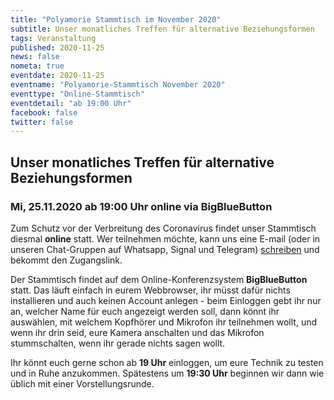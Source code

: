 ```yaml
---
title: "Polyamorie Stammtisch im November 2020"
subtitle: Unser monatliches Treffen für alternative Beziehungsformen
tags: Veranstaltung
published: 2020-11-25
news: false
nometa: true
eventdate: 2020-11-25
eventname: "Polyamorie-Stammtisch November 2020"
eventtype: "Online-Stammtisch"
eventdetail: "ab 19:00 Uhr"
facebook: false
twitter: false
---
```


## Unser monatliches Treffen für alternative Beziehungsformen

### Mi, 25.11.2020 ab 19:00 Uhr online via BigBlueButton

Zum Schutz vor der Verbreitung des Coronavirus findet unser Stammtisch diesmal **online** statt. Wer teilnehmen möchte, kann uns eine E-mail (oder in unseren Chat-Gruppen auf Whatsapp, Signal und Telegram) [schreiben](/kontakt/) und bekommt den Zugangslink.

Der Stammtisch findet auf dem Online-Konferenzsystem **BigBlueButton** statt. Das läuft einfach in eurem Webbrowser, ihr müsst dafür nichts installieren und auch keinen Account anlegen - beim Einloggen gebt ihr nur an, welcher Name für euch angezeigt werden soll, dann könnt ihr auswählen, mit welchem Kopfhörer und Mikrofon ihr teilnehmen wollt, und wenn ihr drin seid, eure Kamera anschalten und das Mikrofon stummschalten, wenn ihr gerade nichts sagen wollt.

Ihr könnt euch gerne schon ab **19 Uhr** einloggen, um eure Technik zu testen und in Ruhe anzukommen. Spätestens um **19:30 Uhr** beginnen wir dann wie üblich mit einer Vorstellungsrunde.
